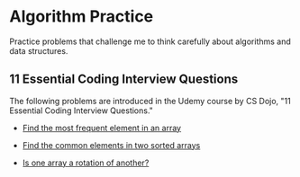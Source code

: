 # Algorithm Practice

Practice problems that challenge me to think carefully about algorithms and data structures.

## 11 Essential Coding Interview Questions

The following problems are introduced in the Udemy course by CS Dojo, "11 Essential Coding Interview Questions."

- [Find the most frequent element in an array](./Find-Most-Frequent-Element-In-Array/README.md)

- [Find the common elements in two sorted arrays](./Common-Elements-In-Two-Sorted-Arrays/README.md)

- [Is one array a rotation of another?](./Is-One-Array-a-Rotation-of-Another/README.md)
